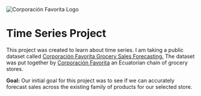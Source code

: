 <img src=https://github.com/DSJourney/time_series/blob/master/reports/img/Corporaci%C3%B3n_Favorita_Logo.png alt="Corporación Favorita Logo">

# Time Series Project

This project was created to learn about time series. I am taking a public dataset called [Corporación Favorita Grocery Sales Forecasting.](https://www.kaggle.com/c/favorita-grocery-sales-forecasting/overview) The dataset was put together by [Corporación Favorita](https://www.corporacionfavorita.com/) an Ecuatorian chain of grocery stores.

**Goal:** Our initial goal for this project was to see if we can accurately forecast sales across the existing family of products for our selected store.
